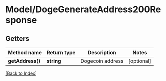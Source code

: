# Model/DogeGenerateAddress200Response

## Getters

Method name | Return type | Description | Notes
------------ | ------------- | ------------- | -------------
**getAddress()** | **string** | Dogecoin address | [optional]

[[Back to Index]](../index.md)
